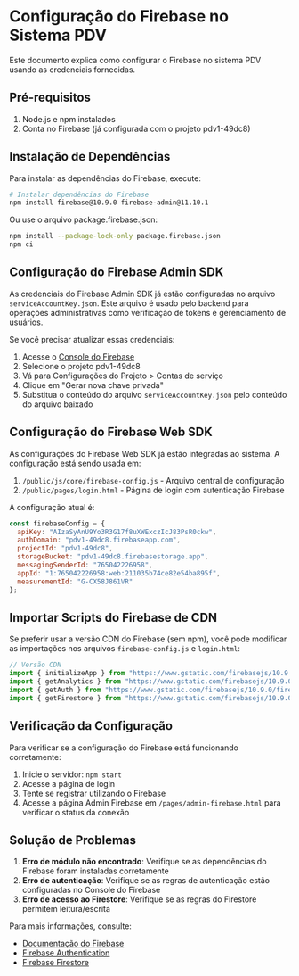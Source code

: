 # Configuração do Firebase no Sistema PDV

Este documento explica como configurar o Firebase no sistema PDV usando as credenciais fornecidas.

## Pré-requisitos

1. Node.js e npm instalados
2. Conta no Firebase (já configurada com o projeto pdv1-49dc8)

## Instalação de Dependências

Para instalar as dependências do Firebase, execute:

```bash
# Instalar dependências do Firebase
npm install firebase@10.9.0 firebase-admin@11.10.1
```

Ou use o arquivo package.firebase.json:

```bash
npm install --package-lock-only package.firebase.json
npm ci
```

## Configuração do Firebase Admin SDK

As credenciais do Firebase Admin SDK já estão configuradas no arquivo `serviceAccountKey.json`. Este arquivo é usado pelo backend para operações administrativas como verificação de tokens e gerenciamento de usuários.

Se você precisar atualizar essas credenciais:

1. Acesse o [Console do Firebase](https://console.firebase.google.com/)
2. Selecione o projeto pdv1-49dc8
3. Vá para Configurações do Projeto > Contas de serviço
4. Clique em "Gerar nova chave privada"
5. Substitua o conteúdo do arquivo `serviceAccountKey.json` pelo conteúdo do arquivo baixado

## Configuração do Firebase Web SDK

As configurações do Firebase Web SDK já estão integradas ao sistema. A configuração está sendo usada em:

1. `/public/js/core/firebase-config.js` - Arquivo central de configuração
2. `/public/pages/login.html` - Página de login com autenticação Firebase

A configuração atual é:

```javascript
const firebaseConfig = {
  apiKey: "AIzaSyAnU9Yo3R3G17f8uXWExczIcJ83PsR0ckw",
  authDomain: "pdv1-49dc8.firebaseapp.com",
  projectId: "pdv1-49dc8",
  storageBucket: "pdv1-49dc8.firebasestorage.app",
  messagingSenderId: "765042226958",
  appId: "1:765042226958:web:211035b74ce82e54ba895f",
  measurementId: "G-CX58J861VR"
};
```

## Importar Scripts do Firebase de CDN

Se preferir usar a versão CDN do Firebase (sem npm), você pode modificar as importações nos arquivos `firebase-config.js` e `login.html`:

```javascript
// Versão CDN
import { initializeApp } from "https://www.gstatic.com/firebasejs/10.9.0/firebase-app.js";
import { getAnalytics } from "https://www.gstatic.com/firebasejs/10.9.0/firebase-analytics.js";
import { getAuth } from "https://www.gstatic.com/firebasejs/10.9.0/firebase-auth.js";
import { getFirestore } from "https://www.gstatic.com/firebasejs/10.9.0/firebase-firestore.js";
```

## Verificação da Configuração

Para verificar se a configuração do Firebase está funcionando corretamente:

1. Inicie o servidor: `npm start`
2. Acesse a página de login
3. Tente se registrar utilizando o Firebase
4. Acesse a página Admin Firebase em `/pages/admin-firebase.html` para verificar o status da conexão

## Solução de Problemas

1. **Erro de módulo não encontrado**: Verifique se as dependências do Firebase foram instaladas corretamente
2. **Erro de autenticação**: Verifique se as regras de autenticação estão configuradas no Console do Firebase
3. **Erro de acesso ao Firestore**: Verifique se as regras do Firestore permitem leitura/escrita

Para mais informações, consulte:
- [Documentação do Firebase](https://firebase.google.com/docs)
- [Firebase Authentication](https://firebase.google.com/docs/auth)
- [Firebase Firestore](https://firebase.google.com/docs/firestore)
